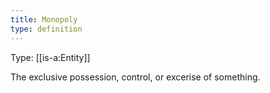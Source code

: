 ```yaml
---
title: Monopoly
type: definition
---
```


Type: [[is-a:Entity]]

The exclusive possession, control, or excerise of something.